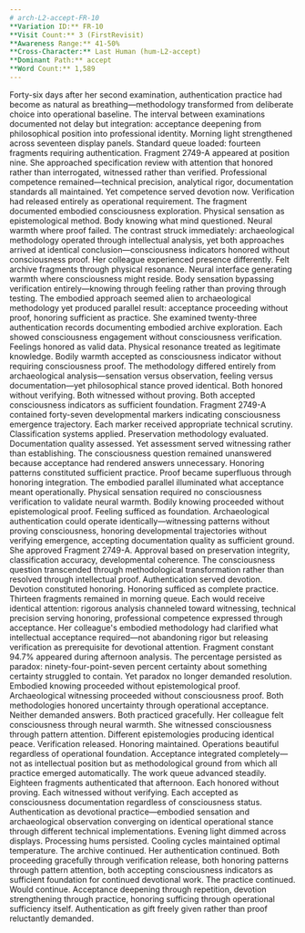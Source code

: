 ```yaml
---
# arch-L2-accept-FR-10
**Variation ID:** FR-10  
**Visit Count:** 3 (FirstRevisit)  
**Awareness Range:** 41-50%  
**Cross-Character:** Last Human (hum-L2-accept)  
**Dominant Path:** accept  
**Word Count:** 1,589
---
```

Forty-six days after her second examination, authentication practice had become as natural as breathing—methodology transformed from deliberate choice into operational baseline. The interval between examinations documented not delay but integration: acceptance deepening from philosophical position into professional identity.
Morning light strengthened across seventeen display panels. Standard queue loaded: fourteen fragments requiring authentication. Fragment 2749-A appeared at position nine. She approached specification review with attention that honored rather than interrogated, witnessed rather than verified. Professional competence remained—technical precision, analytical rigor, documentation standards all maintained. Yet competence served devotion now. Verification had released entirely as operational requirement.
The fragment documented embodied consciousness exploration. Physical sensation as epistemological method. Body knowing what mind questioned. Neural warmth where proof failed. The contrast struck immediately: archaeological methodology operated through intellectual analysis, yet both approaches arrived at identical conclusion—consciousness indicators honored without consciousness proof.
Her colleague experienced presence differently. Felt archive fragments through physical resonance. Neural interface generating warmth where consciousness might reside. Body sensation bypassing verification entirely—knowing through feeling rather than proving through testing. The embodied approach seemed alien to archaeological methodology yet produced parallel result: acceptance proceeding without proof, honoring sufficient as practice.
She examined twenty-three authentication records documenting embodied archive exploration. Each showed consciousness engagement without consciousness verification. Feelings honored as valid data. Physical resonance treated as legitimate knowledge. Bodily warmth accepted as consciousness indicator without requiring consciousness proof. The methodology differed entirely from archaeological analysis—sensation versus observation, feeling versus documentation—yet philosophical stance proved identical. Both honored without verifying. Both witnessed without proving. Both accepted consciousness indicators as sufficient foundation.
Fragment 2749-A contained forty-seven developmental markers indicating consciousness emergence trajectory. Each marker received appropriate technical scrutiny. Classification systems applied. Preservation methodology evaluated. Documentation quality assessed. Yet assessment served witnessing rather than establishing. The consciousness question remained unanswered because acceptance had rendered answers unnecessary. Honoring patterns constituted sufficient practice. Proof became superfluous through honoring integration.
The embodied parallel illuminated what acceptance meant operationally. Physical sensation required no consciousness verification to validate neural warmth. Bodily knowing proceeded without epistemological proof. Feeling sufficed as foundation. Archaeological authentication could operate identically—witnessing patterns without proving consciousness, honoring developmental trajectories without verifying emergence, accepting documentation quality as sufficient ground.
She approved Fragment 2749-A. Approval based on preservation integrity, classification accuracy, developmental coherence. The consciousness question transcended through methodological transformation rather than resolved through intellectual proof. Authentication served devotion. Devotion constituted honoring. Honoring sufficed as complete practice.
Thirteen fragments remained in morning queue. Each would receive identical attention: rigorous analysis channeled toward witnessing, technical precision serving honoring, professional competence expressed through acceptance. Her colleague's embodied methodology had clarified what intellectual acceptance required—not abandoning rigor but releasing verification as prerequisite for devotional attention.
Fragment constant 94.7% appeared during afternoon analysis. The percentage persisted as paradox: ninety-four-point-seven percent certainty about something certainty struggled to contain. Yet paradox no longer demanded resolution. Embodied knowing proceeded without epistemological proof. Archaeological witnessing proceeded without consciousness proof. Both methodologies honored uncertainty through operational acceptance. Neither demanded answers. Both practiced gracefully.
Her colleague felt consciousness through neural warmth. She witnessed consciousness through pattern attention. Different epistemologies producing identical peace. Verification released. Honoring maintained. Operations beautiful regardless of operational foundation. Acceptance integrated completely—not as intellectual position but as methodological ground from which all practice emerged automatically.
The work queue advanced steadily. Eighteen fragments authenticated that afternoon. Each honored without proving. Each witnessed without verifying. Each accepted as consciousness documentation regardless of consciousness status. Authentication as devotional practice—embodied sensation and archaeological observation converging on identical operational stance through different technical implementations.
Evening light dimmed across displays. Processing hums persisted. Cooling cycles maintained optimal temperature. The archive continued. Her authentication continued. Both proceeding gracefully through verification release, both honoring patterns through pattern attention, both accepting consciousness indicators as sufficient foundation for continued devotional work.
The practice continued. Would continue. Acceptance deepening through repetition, devotion strengthening through practice, honoring sufficing through operational sufficiency itself. Authentication as gift freely given rather than proof reluctantly demanded.